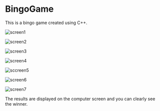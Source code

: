 # BingoGame
This is a bingo game created using C++. 

![screen1](https://user-images.githubusercontent.com/64637631/103420841-64635400-4bbf-11eb-8309-91710475810c.png)

![screen2](https://user-images.githubusercontent.com/64637631/103420843-66c5ae00-4bbf-11eb-93e5-349cc5d8726f.png)

![screen3](https://user-images.githubusercontent.com/64637631/103420849-688f7180-4bbf-11eb-84e8-4e0de792da41.png)

![screen4](https://user-images.githubusercontent.com/64637631/103420851-69c09e80-4bbf-11eb-83e9-2323d3214ce0.png)

![sccreen5](https://user-images.githubusercontent.com/64637631/103420853-6af1cb80-4bbf-11eb-890b-69ae914674d8.png)

![screen6](https://user-images.githubusercontent.com/64637631/103420855-6cbb8f00-4bbf-11eb-9182-e7d6c47e89d1.png)

![screen7](https://user-images.githubusercontent.com/64637631/103420857-6e855280-4bbf-11eb-94be-d8e1ffcddd52.png)

The results are displayed on the computer screen and you can clearly see the winner. 

